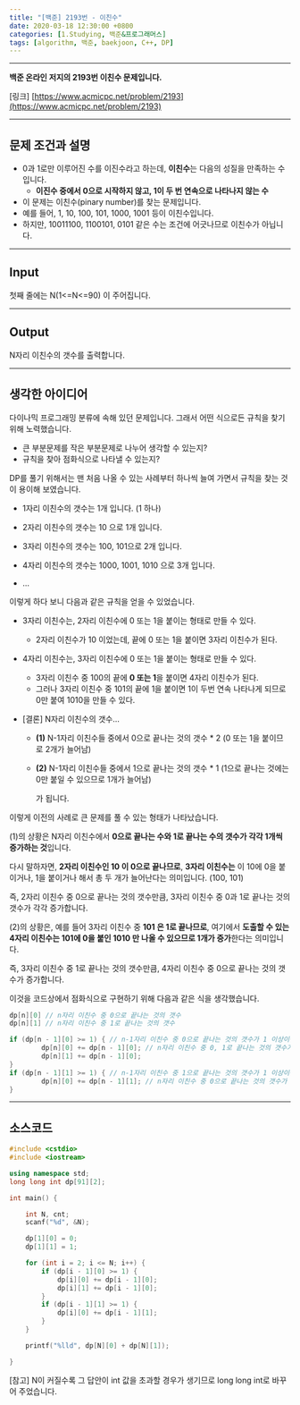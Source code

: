```yaml
---
title: "[백준] 2193번 - 이친수"
date: 2020-03-18 12:30:00 +0800
categories: [1.Studying, 백준&프로그래머스]
tags: [algorithm, 백준, baekjoon, C++, DP]
---
```




------

**백준 온라인 저지의 2193번 이친수 문제입니다.**

[링크] [https://www.acmicpc.net/problem/2193](https://www.acmicpc.net/problem/2193)

---

## **문제 조건과 설명**

* 0과 1로만 이루어진 수를 이진수라고 하는데, **이친수**는 다음의 성질을 만족하는 수 입니다.
  * **이진수 중에서 0으로 시작하지 않고, 1이 두 번 연속으로 나타나지 않는 수**
* 이 문제는 이친수(pinary number)를 찾는 문제입니다.
* 예를 들어, 1, 10, 100, 101, 1000, 1001 등이 이친수입니다.
* 하지만, 10011100, 1100101, 0101 같은 수는 조건에 어긋나므로 이친수가 아닙니다.

------




## **Input**

첫째 줄에는 N(1<=N<=90) 이 주어집니다.

------



## **Output**

N자리 이친수의 갯수를 출력합니다.

---



## **생각한 아이디어**

다이나믹 프로그래밍 분류에 속해 있던 문제입니다. 그래서 어떤 식으로든 규칙을 찾기 위해 노력했습니다.

* 큰 부분문제를 작은 부분문제로 나누어 생각할 수 있는지?
* 규칙을 찾아 점화식으로 나타낼 수 있는지?

DP를 풀기 위해서는 맨 처음 나올 수 있는 사례부터 하나씩 늘여 가면서 규칙을 찾는 것이 용이해 보였습니다.

* 1자리 이친수의 갯수는 1개 입니다. (1 하나)

* 2자리 이친수의 갯수는 10 으로 1개 입니다.
* 3자리 이친수의 갯수는 100, 101으로 2개 입니다.
* 4자리 이친수의 갯수는 1000, 1001, 1010 으로 3개 입니다.
* ...

이렇게 하다 보니 다음과 같은 규칙을 얻을 수 있었습니다.

* 3자리 이친수는, 2자리 이친수에 0 또는 1을 붙이는 형태로 만들 수 있다.

  * 2자리 이친수가 10 이었는데, 끝에 0 또는 1을 붙이면 3자리 이친수가 된다.

* 4자리 이친수는, 3자리 이친수에 0 또는 1을 붙이는 형태로 만들 수 있다.

  * 3자리 이친수 중 100의 끝에 **0 또는 1**을 붙이면 4자리 이친수가 된다.
  * 그러나 3자리 이친수 중 101의 끝에 1을 붙이면 1이 두번 연속 나타나게 되므로 0만 붙여 1010을 만들 수 있다.

* [결론] N자리 이친수의 갯수...

  * **(1)** N-1자리 이친수들 중에서 0으로 끝나는 것의 갯수 * 2 (0 또는 1을 붙이므로 2개가 늘어남)

  * **(2)** N-1자리 이친수들 중에서 1으로 끝나는 것의 갯수 * 1 (1으로 끝나는 것에는 0만 붙일 수 있으므로 1개가 늘어남)

    가 됩니다.

이렇게 이전의 사례로 큰 문제를 풀 수 있는 형태가 나타났습니다.

(1)의 상황은 N자리 이친수에서 **0으로 끝나는 수와 1로 끝나는 수의 갯수가 각각 1개씩 증가하는 것**입니다.

다시 말하자면, **2자리 이친수인 10 이 0으로 끝나므로**, **3자리 이친수는** 이 10에 0을 붙이거나, 1을 붙이거나 해서 총 두 개가 늘어난다는 의미입니다. (100, 101)

즉, 2자리 이친수 중 0으로 끝나는 것의 갯수만큼, 3자리 이친수 중 0과 1로 끝나는 것의 갯수가 각각 증가합니다.

(2)의 상황은, 예를 들어 3자리 이친수 중 **101 은 1로 끝나므로**, 여기에서 **도출할 수 있는 4자리 이친수는 101에 0을 붙인 1010 만 나올 수 있으므로 1개가 증가**한다는 의미입니다.

즉, 3자리 이친수 중 1로 끝나는 것의 갯수만큼, 4자리 이친수 중 0으로 끝나는 것의 갯수가 증가합니다.



이것을 코드상에서 점화식으로 구현하기 위해 다음과 같은 식을 생각했습니다.

```c++
dp[n][0] // n자리 이친수 중 0으로 끝나는 것의 갯수
dp[n][1] // n자리 이친수 중 1로 끝나는 것의 갯수
```

```c++
if (dp[n - 1][0] >= 1) { // n-1자리 이친수 중 0으로 끝나는 것의 갯수가 1 이상이면
		dp[n][0] += dp[n - 1][0]; // n자리 이친수 중 0, 1로 끝나는 것의 갯수가 그만큼 증가
		dp[n][1] += dp[n - 1][0];
}
if (dp[n - 1][1] >= 1) { // n-1자리 이친수 중 1으로 끝나는 것의 갯수가 1 이상이면
		dp[n][0] += dp[n - 1][1]; // n자리 이친수 중 0으로 끝나는 것의 갯수가 그만큼 증가
}
```



------

## **소스코드**

```c++
#include <cstdio>
#include <iostream>

using namespace std;
long long int dp[91][2];

int main() {

	int N, cnt;
	scanf("%d", &N);

	dp[1][0] = 0;
	dp[1][1] = 1;

	for (int i = 2; i <= N; i++) {
		if (dp[i - 1][0] >= 1) {
			dp[i][0] += dp[i - 1][0];
			dp[i][1] += dp[i - 1][0];
		}
		if (dp[i - 1][1] >= 1) {
			dp[i][0] += dp[i - 1][1];
		}
	}

	printf("%lld", dp[N][0] + dp[N][1]);

}
```

[참고] N이 커질수록 그 답안이 int 값을 초과할 경우가 생기므로 long long int로 바꾸어 주었습니다.

